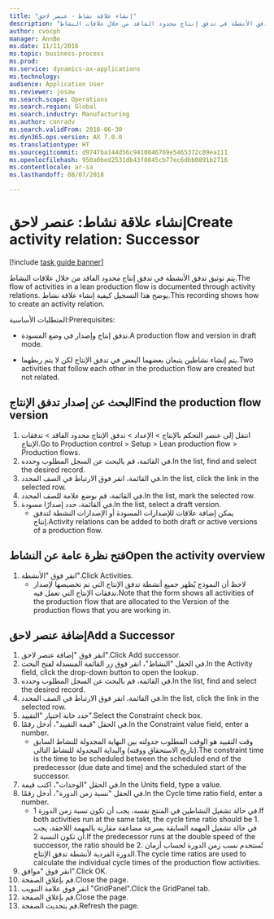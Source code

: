 ```yaml
--- 
title: "إنشاء علاقة نشاط - عنصر لاحق"
description: "يتم توثيق تدفق الأنشطة في تدفق إنتاج محدود الفاقد من خلال علاقات النشاط."
author: cvocph
manager: AnnBe
ms.date: 11/11/2016
ms.topic: business-process
ms.prod: 
ms.service: dynamics-ax-applications
ms.technology: 
audience: Application User
ms.reviewer: josaw
ms.search.scope: Operations
ms.search.region: Global
ms.search.industry: Manufacturing
ms.author: conradv
ms.search.validFrom: 2016-06-30
ms.dyn365.ops.version: AX 7.0.0
ms.translationtype: HT
ms.sourcegitcommit: d9747ba144d56c9410846769e5465372c89ea111
ms.openlocfilehash: 950a0bed2531db43f0845cb77ec6dbb0891b2716
ms.contentlocale: ar-sa
ms.lasthandoff: 08/07/2018

---
```

# <a name="create-activity-relation-successor"></a><span data-ttu-id="fb3cb-103">إنشاء علاقة نشاط: عنصر لاحق</span><span class="sxs-lookup"><span data-stu-id="fb3cb-103">Create activity relation: Successor</span></span>

[!include [task guide banner](../../includes/task-guide-banner.md)]

<span data-ttu-id="fb3cb-104">يتم توثيق تدفق الأنشطة في تدفق إنتاج محدود الفاقد من خلال علاقات النشاط.</span><span class="sxs-lookup"><span data-stu-id="fb3cb-104">The flow of activities in a lean production flow is documented through activity relations.</span></span> <span data-ttu-id="fb3cb-105">يوضح هذا التسجيل كيفية إنشاء علاقة نشاط.</span><span class="sxs-lookup"><span data-stu-id="fb3cb-105">This recording shows how to create an activity relation.</span></span>

<span data-ttu-id="fb3cb-106">المتطلبات الأساسية:</span><span class="sxs-lookup"><span data-stu-id="fb3cb-106">Prerequisites:</span></span>

- <span data-ttu-id="fb3cb-107">تدفق إنتاج وإصدار في وضع المسودة.</span><span class="sxs-lookup"><span data-stu-id="fb3cb-107">A production flow and version in draft mode.</span></span> 

- <span data-ttu-id="fb3cb-108">يتم إنشاء نشاطين يتبعان بعضهما البعض في تدفق الإنتاج لكن لا يتم ربطهما.</span><span class="sxs-lookup"><span data-stu-id="fb3cb-108">Two activities that follow each other in the production flow are created but not related.</span></span>


## <a name="find-the-production-flow-version"></a><span data-ttu-id="fb3cb-109">البحث عن إصدار تدفق الإنتاج</span><span class="sxs-lookup"><span data-stu-id="fb3cb-109">Find the production flow version</span></span> 
1. <span data-ttu-id="fb3cb-110">انتقل إلى عنصر التحكم بالإنتاج > الإعداد > تدفق الإنتاج محدود الفاقد > تدفقات الإنتاج.</span><span class="sxs-lookup"><span data-stu-id="fb3cb-110">Go to Production control > Setup > Lean production flow > Production flows.</span></span>
2. <span data-ttu-id="fb3cb-111">في القائمة، قم بالبحث عن السجل المطلوب وحدده.</span><span class="sxs-lookup"><span data-stu-id="fb3cb-111">In the list, find and select the desired record.</span></span>
3. <span data-ttu-id="fb3cb-112">في القائمة، انقر فوق الارتباط في الصف المحدد.</span><span class="sxs-lookup"><span data-stu-id="fb3cb-112">In the list, click the link in the selected row.</span></span>
4. <span data-ttu-id="fb3cb-113">في القائمة، قم بوضع علامة للصف المحدد.</span><span class="sxs-lookup"><span data-stu-id="fb3cb-113">In the list, mark the selected row.</span></span>
5. <span data-ttu-id="fb3cb-114">في القائمة، حدد إصدارًا مسودة.</span><span class="sxs-lookup"><span data-stu-id="fb3cb-114">In the list, select a draft version.</span></span>
    * <span data-ttu-id="fb3cb-115">يمكن إضافة علاقات للإصدارات المسودة أو الإصدارات النشطة لتدفق إنتاج.</span><span class="sxs-lookup"><span data-stu-id="fb3cb-115">Activity relations can be added to both draft or active versions of a production flow.</span></span>  

## <a name="open-the-activity-overview"></a><span data-ttu-id="fb3cb-116">فتح نظرة عامة عن النشاط</span><span class="sxs-lookup"><span data-stu-id="fb3cb-116">Open the activity overview</span></span>
1. <span data-ttu-id="fb3cb-117">انقر فوق "الأنشطة".</span><span class="sxs-lookup"><span data-stu-id="fb3cb-117">Click Activities.</span></span>
    * <span data-ttu-id="fb3cb-118">لاحظ أن النموذج يُظهر جميع أنشطة تدفق الإنتاج التي تم تخصيصها لإصدار تدفقات الإنتاج التي تعمل فيه.</span><span class="sxs-lookup"><span data-stu-id="fb3cb-118">Note that the form shows all activities of the production flow that are allocated to the Version of the production flows that you are working in.</span></span>  

## <a name="add-a-successor"></a><span data-ttu-id="fb3cb-119">إضافة عنصر لاحق</span><span class="sxs-lookup"><span data-stu-id="fb3cb-119">Add a Successor</span></span>
1. <span data-ttu-id="fb3cb-120">انقر فوق "إضافة عنصر لاحق".</span><span class="sxs-lookup"><span data-stu-id="fb3cb-120">Click Add successor.</span></span>
2. <span data-ttu-id="fb3cb-121">في الحقل "النشاط"، انقر فوق زر القائمة المنسدلة لفتح البحث.</span><span class="sxs-lookup"><span data-stu-id="fb3cb-121">In the Activity field, click the drop-down button to open the lookup.</span></span>
3. <span data-ttu-id="fb3cb-122">في القائمة، قم بالبحث عن السجل المطلوب وحدده.</span><span class="sxs-lookup"><span data-stu-id="fb3cb-122">In the list, find and select the desired record.</span></span>
4. <span data-ttu-id="fb3cb-123">في القائمة، انقر فوق الارتباط في الصف المحدد.</span><span class="sxs-lookup"><span data-stu-id="fb3cb-123">In the list, click the link in the selected row.</span></span>
5. <span data-ttu-id="fb3cb-124">حدد خانة اختيار "التقييد".</span><span class="sxs-lookup"><span data-stu-id="fb3cb-124">Select the Constraint check box.</span></span>
6. <span data-ttu-id="fb3cb-125">في الحقل "قيمة التقييد"، أدخل رقمًا.</span><span class="sxs-lookup"><span data-stu-id="fb3cb-125">In the Constraint value field, enter a number.</span></span>
    * <span data-ttu-id="fb3cb-126">وقت التقييد هو الوقت المطلوب جدولته بين النهاية المجدولة للنشاط السابق (تاريخ الاستحقاق ووقته) والبداية المجدولة للنشاط التالي.</span><span class="sxs-lookup"><span data-stu-id="fb3cb-126">The constraint time is the time to be scheduled between the scheduled end of the predecessor (due date and time) and the scheduled start of the successor.</span></span>  
7. <span data-ttu-id="fb3cb-127">في الحقل "الوحدات"، اكتب قيمة.</span><span class="sxs-lookup"><span data-stu-id="fb3cb-127">In the Units field, type a value.</span></span>
8. <span data-ttu-id="fb3cb-128">في الحقل "نسبة زمن الدورة"، أدخل رقمًا.</span><span class="sxs-lookup"><span data-stu-id="fb3cb-128">In the Cycle time ratio field, enter a number.</span></span>
    * <span data-ttu-id="fb3cb-129">في حالة تشغيل النشاطين في المنتج نفسه، يجب أن تكون نسبة زمن الدورة 1.</span><span class="sxs-lookup"><span data-stu-id="fb3cb-129">If both activities run at the same takt, the cycle time ratio should be 1.</span></span> <span data-ttu-id="fb3cb-130">في حالة تشغيل المهمة السابقة بسرعة مضاعفة مقارنة بالمهمة اللاحقة، يجب أن تكون النسبة 2.</span><span class="sxs-lookup"><span data-stu-id="fb3cb-130">If the predecessor runs at the double speed of the successor, the ratio should be 2.</span></span>   <span data-ttu-id="fb3cb-131">تُستخدم نسب زمن الدورة لحساب أزمان الدورة الفردية لأنشطة تدفق الإنتاج.</span><span class="sxs-lookup"><span data-stu-id="fb3cb-131">The cycle time ratios are used to calculate the individual cycle times of the production flow activities.</span></span>  
9. <span data-ttu-id="fb3cb-132">انقر فوق "موافق".</span><span class="sxs-lookup"><span data-stu-id="fb3cb-132">Click OK.</span></span>
10. <span data-ttu-id="fb3cb-133">قم بإغلاق الصفحة.</span><span class="sxs-lookup"><span data-stu-id="fb3cb-133">Close the page.</span></span>
11. <span data-ttu-id="fb3cb-134">انقر فوق علامة التبويب "GridPanel".</span><span class="sxs-lookup"><span data-stu-id="fb3cb-134">Click the GridPanel tab.</span></span>
12. <span data-ttu-id="fb3cb-135">قم بإغلاق الصفحة.</span><span class="sxs-lookup"><span data-stu-id="fb3cb-135">Close the page.</span></span>
13. <span data-ttu-id="fb3cb-136">قم بتحديث الصفحة.</span><span class="sxs-lookup"><span data-stu-id="fb3cb-136">Refresh the page.</span></span>


